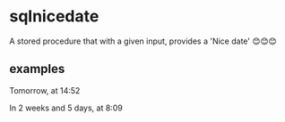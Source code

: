 # sqlnicedate
A stored procedure that with a given input, provides a 'Nice date' 😊😊😊

## examples 
Tomorrow, at 14:52


In 2 weeks and 5 days, at 8:09
